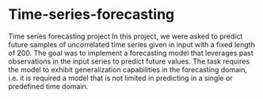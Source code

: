 # Time-series-forecasting
Time series forecasting project 
In this project, we were asked to predict future samples of uncorrelated time series given in input with a fixed length  of 200. The goal was to implement a forecasting model that leverages past observations in the input series to predict  future values. The task requires the model to exhibit generalization capabilities in the forecasting domain, i.e. it is required  a model that is not limited in predicting in a single or predefined time domain.
